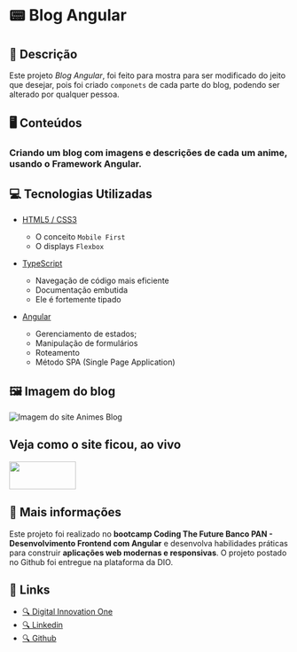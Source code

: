 # 📟 Blog Angular

## 📃 Descrição

Este projeto *Blog Angular*, foi feito para mostra para ser modificado do jeito que desejar, pois foi criado `componets` de cada parte do blog, podendo ser alterado por qualquer pessoa.

## 🖥️ Conteúdos


### Criando um blog com imagens e descrições de cada um anime, usando o  **Framework Angular**.


## 💻 Tecnologias Utilizadas

*  [HTML5 / CSS3](https://developer.mozilla.org/pt-BR/docs/Web/HTML)
    * O conceito `Mobile First`
    * O displays `Flexbox`
  
*  [TypeScript](https://www.typescriptlang.org/)
  
    * Navegação de código mais eficiente 
    * Documentação embutida 
    * Ele é fortemente tipado

*  [Angular](https://angular.io/)

    * Gerenciamento de estados;
    * Manipulação de formulários
    * Roteamento
    * Método SPA (Single Page Application)
  


## 🖼️ Imagem do blog
![Imagem do site Animes Blog](../blog-angular/docs/animacaoBlog.gif)

## Veja como o site ficou, ao vivo  
[<img width='120' height='50' src="../blog-angular/docs/Botão-clique-aqui.png">](https://jeffersonsena7.github.io/blog-angular/ "Visitar o site Animes Blog")

<div>


## 📌 Mais informações

Este projeto foi realizado no **bootcamp Coding The Future Banco PAN - Desenvolvimento Frontend com Angular** e desenvolva habilidades práticas para construir **aplicações web modernas e responsivas**. O projeto postado no Github foi entregue na plataforma da DIO.

## 🔗 Links

* [🔍 Digital Innovation One](https://www.dio.me/)
* [🔍 Linkedin](https://www.linkedin.com/in/jefferson-sena-0b347a232/)
* [🔍 Github](https://github.com/jeffersonsena7)
